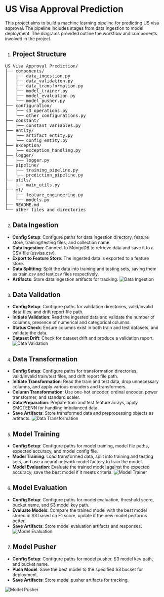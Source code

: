 # US Visa Approval Prediction

This project aims to build a machine learning pipeline for predicting US visa approval. The pipeline includes stages from data ingestion to model deployment. The diagrams provided outline the workflow and components involved in the project.



1. ## Project Structure
<pre>
US Visa Approval Prediction/
├── components/
│   ├── data_ingestion.py
│   ├── data_validation.py
│   ├── data_transformation.py
│   ├── model_trainer.py
│   ├── model_evaluation.py
│   └── model_pusher.py
├── configuration/
│   ├── s3_operations.py
│   └── other_configurations.py
├── constant/
│   ├── constant_variables.py
├── entity/
│   ├── artifact_entity.py
│   └── config_entity.py
├── exception/
│   ├── exception_handling.py
├── logger/
│   ├── logger.py
├── pipeline/
│   ├── training_pipeline.py
│   └── prediction_pipeline.py
├── utils/
│   ├── main_utils.py
├── ml/
│   ├── feature_engineering.py
│   └── models.py
├── README.md
└── other_files_and_directories
</pre>
   
2. ## Data Ingestion
- **Config Setup**: Configure paths for data ingestion directory, feature store, training/testing files, and collection name.
- **Data Ingestion**: Connect to MongoDB to retrieve data and save it to a CSV file (usvisa.csv).
- **Export to Feature Store**: The ingested data is exported to a feature store.
- **Data Splitting**: Split the data into training and testing sets, saving them as train.csv and test.csv files respectively.
- **Artifacts**: Store data ingestion artifacts for tracking.
![Data Ingestion](https://github.com/nishantrv/US-Visa-Approval-Prediction/assets/18679312/0eb36858-5a75-4f2c-899d-89d01a251efb)

3. ## Data Validation
- **Config Setup**: Configure paths for validation directories, valid/invalid data files, and drift report file path.
- **Initiate Validation**: Read the ingested data and validate the number of columns, presence of numerical and categorical columns.
- **Status Check**: Ensure columns exist in both train and test datasets, and validate the data.
- **Dataset Drift**: Check for dataset drift and produce a validation report.
![Data Validation](https://github.com/nishantrv/US-Visa-Approval-Prediction/assets/18679312/36fcacec-664e-4d96-8d0f-47b52bc93ab3)

4. ## Data Transformation
- **Config Setup**: Configure paths for transformation directories, valid/invalid train/test files, and drift report file path.
- **Initiate Transformation**: Read the train and test data, drop unnecessary columns, and apply various encoders and transformers.
- **Column Transformation**: Use one-hot encoder, ordinal encoder, power transformer, and standard scaler.
- **Data Preparation**: Prepare train and test feature arrays, apply SMOTEENN for handling imbalanced data.
- **Save Artifacts**: Store transformed data and preprocessing objects as artifacts.
![Data Transformation](https://github.com/nishantrv/US-Visa-Approval-Prediction/assets/18679312/11f3f822-5e48-4b8d-b2e1-84d80eb1762b)

5. ## Model Training
- **Config Setup**: Configure paths for model training, model file paths, expected accuracy, and model config file.
- **Model Training**: Load transformed data, split into training and testing sets, and use a neural network model factory to train the model.
- **Model Evaluation**: Evaluate the trained model against the expected accuracy, save the best model if it meets criteria.
![Model Trainer](https://github.com/nishantrv/US-Visa-Approval-Prediction/assets/18679312/ffeebbdb-92cc-4ca4-b7be-39e468bcdda4)

6. ## Model Evaluation
  - **Config Setup**: Configure paths for model evaluation, threshold score, bucket name, and S3 model key path.
- **Evaluate Models**: Compare the trained model with the best model stored in S3 based on F1 score, update if the new model performs better.
- **Save Artifacts**: Store model evaluation artifacts and responses.
![Model Evaluation](https://github.com/nishantrv/US-Visa-Approval-Prediction/assets/18679312/0f047176-1cf6-485c-b84a-4b64b0c9131c)

7. ## Model Pusher
- **Config Setup**: Configure paths for model pusher, S3 model key path, and bucket name.
- **Push Model**: Save the best model to the specified S3 bucket for deployment.
- **Save Artifacts**: Store model pusher artifacts for tracking.

![Model Pusher](https://github.com/nishantrv/US-Visa-Approval-Prediction/assets/18679312/096460df-aa16-4d1c-883b-71caa4a3be89)


